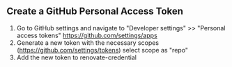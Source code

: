 ## Create a GitHub Personal Access Token
1. Go to GitHub settings and navigate to "Developer settings" >> "Personal access tokens" 
    https://github.com/settings/apps
2. Generate a new token with the necessary scopes (https://github.com/settings/tokens)
    select scope as "repo"
3. Add the new token to renovate-credential